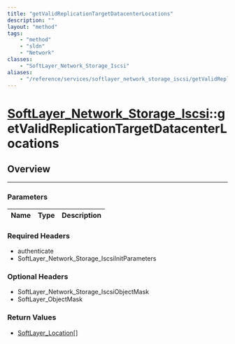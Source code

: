 ```yaml
---
title: "getValidReplicationTargetDatacenterLocations"
description: ""
layout: "method"
tags:
    - "method"
    - "sldn"
    - "Network"
classes:
    - "SoftLayer_Network_Storage_Iscsi"
aliases:
    - "/reference/services/softlayer_network_storage_iscsi/getValidReplicationTargetDatacenterLocations"
---
```

# [SoftLayer_Network_Storage_Iscsi](/reference/services/SoftLayer_Network_Storage_Iscsi)::getValidReplicationTargetDatacenterLocations





## Overview 


-----

### Parameters 
|Name | Type | Description |
| --- | --- | --- |


### Required Headers
* authenticate
* SoftLayer_Network_Storage_IscsiInitParameters


### Optional Headers
* SoftLayer_Network_Storage_IscsiObjectMask
* SoftLayer_ObjectMask

### Return Values
* <a href='/reference/datatypes/SoftLayer_Location'>SoftLayer_Location[] </a>




